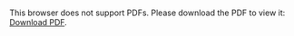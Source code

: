 <object data="https://github.com/thcastilho/spam-detection/blob/main/Trabalho%20ML.pdf" type="application/pdf" width="700px" height="700px">
    <embed src="https://github.com/thcastilho/spam-detection/blob/main/Trabalho%20ML.pdf">
        <p>This browser does not support PDFs. Please download the PDF to view it: <a href="https://github.com/thcastilho/spam-detection/blob/main/Trabalho%20ML.pdf">Download PDF</a>.</p>
    </embed>
</object>
